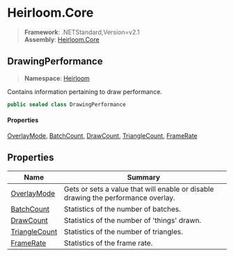 # Heirloom.Core

> **Framework**: .NETStandard,Version=v2.1  
> **Assembly**: [Heirloom.Core][0]  

## DrawingPerformance

> **Namespace**: [Heirloom][0]  

Contains information pertaining to draw performance.

```cs
public sealed class DrawingPerformance
```

#### Properties

[OverlayMode][1], [BatchCount][2], [DrawCount][3], [TriangleCount][4], [FrameRate][5]

## Properties

| Name               | Summary                                                                           |
|--------------------|-----------------------------------------------------------------------------------|
| [OverlayMode][1]   | Gets or sets a value that will enable or disable drawing the performance overlay. |
| [BatchCount][2]    | Statistics of the number of batches.                                              |
| [DrawCount][3]     | Statistics of the number of 'things' drawn.                                       |
| [TriangleCount][4] | Statistics of the number of triangles.                                            |
| [FrameRate][5]     | Statistics of the frame rate.                                                     |

[0]: ../../Heirloom.Core.md
[1]: DrawingPerformance/OverlayMode.md
[2]: DrawingPerformance/BatchCount.md
[3]: DrawingPerformance/DrawCount.md
[4]: DrawingPerformance/TriangleCount.md
[5]: DrawingPerformance/FrameRate.md
